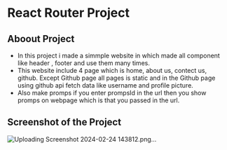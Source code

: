 # React Router Project

## Aboout Project 
- In this project i made a simmple website in which made all component like header , footer and use them many times.
- This website include 4 page which is home, about us, contect us, github. Except Github page all pages is static and in the Github page using github api fetch data like username and profile picture.
- Also make promps if you enter prompsId in the url then you show promps on webpage which is that you passed in the url.

## Screenshot of the Project
![Uploading Screenshot 2024-02-24 143812.png…]()
